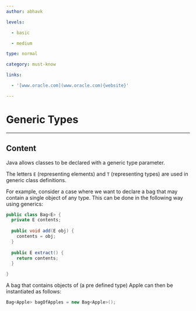 ```yaml
---
author: abhavk

levels:

  - basic

  - medium

type: normal

category: must-know

links:

  - '[www.oracle.com](www.oracle.com){website}'

---
```

# Generic Types

---
## Content

Java allows classes to be declared with a generic type parameter.

The letters `E` (representing elements) and `T` (representing types) are used in generic class definitions.

For example, consider a case where we want to declare a bag that may contain a single object of any type. This can be done in the following way using generics: 

```java
public class Bag<E> {
  private E contents;
  
  public void add(E obj) {
    contents = obj;
  }
   
  public E extract() {
    return contents;
  }

}
```

A bag that contains objects of (a pre defined type) Apple can then be instantiated as follows: 

```java
Bag<Apple> bagOfApples = new Bag<Apple>();
```